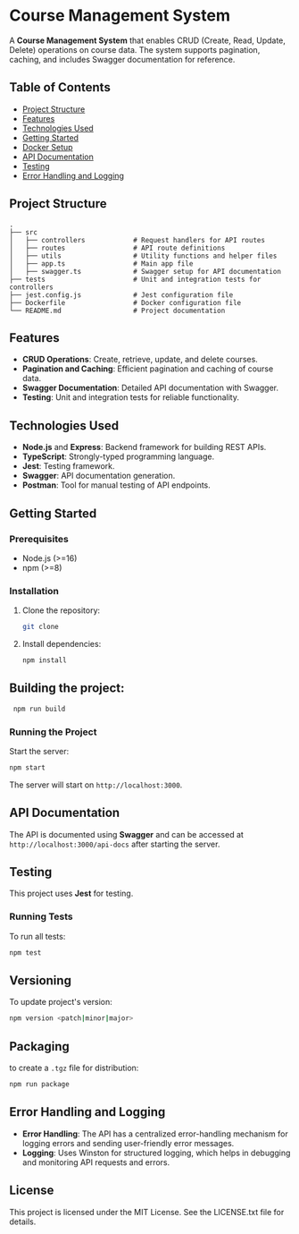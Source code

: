
# Course Management System

A **Course Management System** that enables CRUD (Create, Read, Update, Delete) operations on course data. The system supports pagination, caching, and includes Swagger documentation for reference.

## Table of Contents
- [Project Structure](#project-structure)
- [Features](#features)
- [Technologies Used](#technologies-used)
- [Getting Started](#getting-started)
- [Docker Setup](#docker-setup)
- [API Documentation](#api-documentation)
- [Testing](#testing)
- [Error Handling and Logging](#error-handling-and-logging)

## Project Structure

```
.
├── src
│   ├── controllers            # Request handlers for API routes
│   ├── routes                 # API route definitions
│   ├── utils                  # Utility functions and helper files
│   ├── app.ts                 # Main app file
│   ├── swagger.ts             # Swagger setup for API documentation
├── tests                      # Unit and integration tests for controllers
├── jest.config.js             # Jest configuration file
├── Dockerfile                 # Docker configuration file
└── README.md                  # Project documentation
```

## Features

- **CRUD Operations**: Create, retrieve, update, and delete courses.
- **Pagination and Caching**: Efficient pagination and caching of course data.
- **Swagger Documentation**: Detailed API documentation with Swagger.
- **Testing**: Unit and integration tests for reliable functionality.

## Technologies Used

- **Node.js** and **Express**: Backend framework for building REST APIs.
- **TypeScript**: Strongly-typed programming language.
- **Jest**: Testing framework.
- **Swagger**: API documentation generation.
- **Postman**: Tool for manual testing of API endpoints.

## Getting Started

### Prerequisites
- Node.js (>=16)
- npm (>=8)

### Installation
1. Clone the repository:
   ```bash
   git clone 
   ```

2. Install dependencies:
   ```bash
   npm install
   ```
## Building the project:
  ```bash
   npm run build
   ```

### Running the Project
Start the server:
```bash
npm start
```

The server will start on `http://localhost:3000`.

## API Documentation

The API is documented using **Swagger** and can be accessed at `http://localhost:3000/api-docs` after starting the server.

## Testing

This project uses **Jest** for testing.

### Running Tests
To run all tests:
```bash
npm test
```
## Versioning
To update project's version:
```bash
npm version <patch|minor|major> 
```
## Packaging
to create a `.tgz` file for distribution:
```bash
npm run package
```


## Error Handling and Logging

- **Error Handling**: The API has a centralized error-handling mechanism for logging errors and sending user-friendly error messages.
- **Logging**: Uses Winston for structured logging, which helps in debugging and monitoring API requests and errors.


## License

This project is licensed under the MIT License. See the LICENSE.txt file for details.
